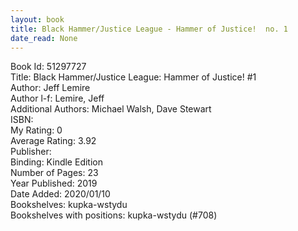 ```yaml
---
layout: book
title: Black Hammer/Justice League - Hammer of Justice!  no. 1
date_read: None
---
```


Book Id: 51297727<br />
Title: Black Hammer/Justice League: Hammer of Justice! #1<br />
Author: Jeff Lemire<br />
Author l-f: Lemire, Jeff<br />
Additional Authors: Michael        Walsh, Dave    Stewart<br />
ISBN: <br />
My Rating: 0<br />
Average Rating: 3.92<br />
Publisher: <br />
Binding: Kindle Edition<br />
Number of Pages: 23<br />
Year Published: 2019<br />
Date Added: 2020/01/10<br />
Bookshelves: kupka-wstydu<br />
Bookshelves with positions: kupka-wstydu (#708)<br />

